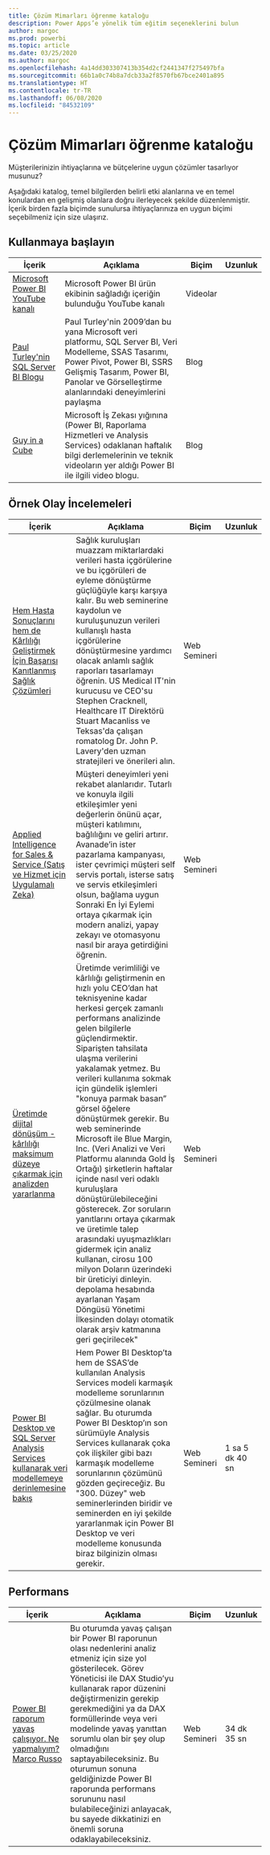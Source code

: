 ```yaml
---
title: Çözüm Mimarları öğrenme kataloğu
description: Power Apps’e yönelik tüm eğitim seçeneklerini bulun
author: margoc
ms.prod: powerbi
ms.topic: article
ms.date: 03/25/2020
ms.author: margoc
ms.openlocfilehash: 4a14dd303307413b354d2cf2441347f275497bfa
ms.sourcegitcommit: 66b1a0c74b8a7dcb33a2f8570fb67bce2401a895
ms.translationtype: HT
ms.contentlocale: tr-TR
ms.lasthandoff: 06/08/2020
ms.locfileid: "84532109"
---
```

# <a name="solution-architects-learning-catalog"></a>Çözüm Mimarları öğrenme kataloğu

Müşterilerinizin ihtiyaçlarına ve bütçelerine uygun çözümler tasarlıyor musunuz?

Aşağıdaki katalog, temel bilgilerden belirli etki alanlarına ve en temel konulardan en gelişmiş olanlara doğru ilerleyecek şekilde düzenlenmiştir. İçerik birden fazla biçimde sunulursa ihtiyaçlarınıza en uygun biçimi seçebilmeniz için size ulaşırız. 

## <a name="get-started"></a>Kullanmaya başlayın<a name="get-started"></a>
| İçerik  | Açıklama  | Biçim | Uzunluk |
|-------------------------------------------------------------------------------------|-------------------------------------------------------------------------------------------------------------------------------------------------------------------------------------------------------------|--------|--------|
| [Microsoft Power BI YouTube kanalı](https://www.youtube.com/user/mspowerbi/videos) | Microsoft Power BI ürün ekibinin sağladığı içeriğin bulunduğu YouTube kanalı  | Videolar |        |
| [Paul Turley'nin SQL Server BI Blogu](https://sqlserverbi.blog/)  | Paul Turley'nin 2009’dan bu yana Microsoft veri platformu, SQL Server BI, Veri Modelleme, SSAS Tasarımı, Power Pivot, Power BI, SSRS Gelişmiş Tasarım, Power BI, Panolar ve Görselleştirme alanlarındaki deneyimlerini paylaşma | Blog   |        |
| [Guy in a Cube](https://www.youtube.com/channel/UCFp1vaKzpfvoGai0vE5VJ0w)  | Microsoft İş Zekası yığınına (Power BI, Raporlama Hizmetleri ve Analysis Services) odaklanan haftalık bilgi derlemelerinin ve teknik videoların yer aldığı Power BI ile ilgili video blogu.     | Blog   |        |
## <a name="case-studies"></a>Örnek Olay İncelemeleri<a name="case-studies"></a>
| İçerik  | Açıklama  | Biçim | Uzunluk |
|-------------------------------------------------------------------------------------|-------------------------------------------------------------------------------------------------------------------------------------------------------------------------------------------------------------|--------|--------|
| [Hem Hasta Sonuçlarını hem de Kârlılığı Geliştirmek İçin Başarısı Kanıtlanmış Sağlık Çözümleri](https://info.microsoft.com/Proven-Techniques-for-Building-Effective-Dashboards-OnDemandRegistration.html) | Sağlık kuruluşları muazzam miktarlardaki verileri hasta içgörülerine ve bu içgörüleri de eyleme dönüştürme güçlüğüyle karşı karşıya kalır. Bu web seminerine kaydolun ve kuruluşunuzun verileri kullanışlı hasta içgörülerine dönüştürmesine yardımcı olacak anlamlı sağlık raporları tasarlamayı öğrenin. US Medical IT'nin kurucusu ve CEO'su Stephen Cracknell, Healthcare IT Direktörü Stuart Macanliss ve Teksas'da çalışan romatolog Dr. John P. Lavery'den uzman stratejileri ve önerileri alın. | Web Semineri |                |
| [Applied Intelligence for Sales & Service (Satış ve Hizmet için Uygulamalı Zeka)](https://info.microsoft.com/applied-intelligence-for-sales-service-ondemand.html)  | Müşteri deneyimleri yeni rekabet alanlarıdır. Tutarlı ve konuyla ilgili etkileşimler yeni değerlerin önünü açar, müşteri katılımını, bağlılığını ve geliri artırır. Avanade’in ister pazarlama kampanyası, ister çevrimiçi müşteri self servis portalı, isterse satış ve servis etkileşimleri olsun, bağlama uygun Sonraki En İyi Eylemi ortaya çıkarmak için modern analizi, yapay zekayı ve otomasyonu nasıl bir araya getirdiğini öğrenin.  | Web Semineri |                |
| [Üretimde dijital dönüşüm - kârlılığı maksimum düzeye çıkarmak için analizden yararlanma](https://info.microsoft.com/digital-transformation-in-manufacturing-ondemand.html)  | Üretimde verimliliği ve kârlılığı geliştirmenin en hızlı yolu CEO’dan hat teknisyenine kadar herkesi gerçek zamanlı performans analizinde gelen bilgilerle güçlendirmektir. Siparişten tahsilata ulaşma verilerini yakalamak yetmez. Bu verileri kullanıma sokmak için gündelik işlemleri "konuya parmak basan” görsel öğelere dönüştürmek gerekir.  Bu web seminerinde Microsoft ile Blue Margin, Inc. (Veri Analizi ve Veri Platformu alanında Gold İş Ortağı) şirketlerin haftalar içinde nasıl veri odaklı kuruluşlara dönüştürülebileceğini gösterecek. Zor soruların yanıtlarını ortaya çıkarmak ve üretimle talep arasındaki uyuşmazlıkları gidermek için analiz kullanan, cirosu 100 milyon Doların üzerindeki bir üreticiyi dinleyin. depolama hesabında ayarlanan Yaşam Döngüsü Yönetimi İlkesinden dolayı otomatik olarak arşiv katmanına geri geçirilecek" | Web Semineri  |         |                
| [Power BI Desktop ve SQL Server Analysis Services kullanarak veri modellemeye derinlemesine bakış](https://community.powerbi.com/t5/Webinars-and-Video-Gallery/Deep-dive-into-data-modeling-using-Power-BI-desktop-and-SQL/td-p/158625)  | Hem Power BI Desktop’ta hem de SSAS’de kullanılan Analysis Services modeli karmaşık modelleme sorunlarının çözülmesine olanak sağlar. Bu oturumda Power BI Desktop’ın son sürümüyle Analysis Services kullanarak çoka çok ilişkiler gibi bazı karmaşık modelleme sorunlarının çözümünü gözden geçireceğiz. Bu "300. Düzey" web seminerlerinden biridir ve seminerden en iyi şekilde yararlanmak için Power BI Desktop ve veri modelleme konusunda biraz bilginizin olması gerekir.   | Web Semineri | 1 sa 5 dk 40 sn |
## <a name="performance"></a>Performans<a name="performance"></a>
| İçerik  | Açıklama  | Biçim | Uzunluk |
|-------------------------------------------------------------------------------------|-------------------------------------------------------------------------------------------------------------------------------------------------------------------------------------------------------------|--------|--------|
| [Power BI raporum yavaş çalışıyor. Ne yapmalıyım? Marco Russo](https://community.powerbi.com/t5/Webinars-and-Video-Gallery/My-Power-BI-report-is-slow-what-should-I-do-by-Marco-Russo/td-p/547348)|   Bu oturumda yavaş çalışan bir Power BI raporunun olası nedenlerini analiz etmeniz için size yol gösterilecek. Görev Yöneticisi ile DAX Studio’yu kullanarak rapor düzenini değiştirmenizin gerekip gerekmediğini ya da DAX formüllerinde veya veri modelinde yavaş yanıttan sorumlu olan bir şey olup olmadığını saptayabileceksiniz. Bu oturumun sonuna geldiğinizde Power BI raporunda performans sorununu nasıl bulabileceğinizi anlayacak, bu sayede dikkatinizi en önemli soruna odaklayabileceksiniz.|  Web Semineri |34 dk 35 sn |
